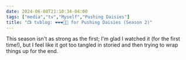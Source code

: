 ```yaml
---
date: 2024-06-08T21:10:34-04:00
tags: ["media","tv","Myself","Pushing Daisies"]
title: "📺 tvblog: ❤️❤️❤️🖤🖤 for Pushing Daisies (Season 2)"
---
```

This season isn't as strong as the first; I'm glad I watched it (for the first time!), but I feel like it got too tangled in storied and then trying to wrap things up for the end.